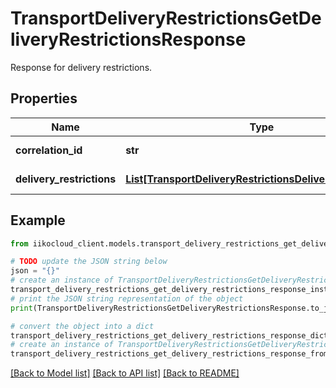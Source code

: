 # TransportDeliveryRestrictionsGetDeliveryRestrictionsResponse

Response for delivery restrictions.

## Properties

Name | Type | Description | Notes
------------ | ------------- | ------------- | -------------
**correlation_id** | **str** | Operation ID. | 
**delivery_restrictions** | [**List[TransportDeliveryRestrictionsDeliveryRestrictions]**](TransportDeliveryRestrictionsDeliveryRestrictions.md) | Delivery restrictions. | 

## Example

```python
from iikocloud_client.models.transport_delivery_restrictions_get_delivery_restrictions_response import TransportDeliveryRestrictionsGetDeliveryRestrictionsResponse

# TODO update the JSON string below
json = "{}"
# create an instance of TransportDeliveryRestrictionsGetDeliveryRestrictionsResponse from a JSON string
transport_delivery_restrictions_get_delivery_restrictions_response_instance = TransportDeliveryRestrictionsGetDeliveryRestrictionsResponse.from_json(json)
# print the JSON string representation of the object
print(TransportDeliveryRestrictionsGetDeliveryRestrictionsResponse.to_json())

# convert the object into a dict
transport_delivery_restrictions_get_delivery_restrictions_response_dict = transport_delivery_restrictions_get_delivery_restrictions_response_instance.to_dict()
# create an instance of TransportDeliveryRestrictionsGetDeliveryRestrictionsResponse from a dict
transport_delivery_restrictions_get_delivery_restrictions_response_from_dict = TransportDeliveryRestrictionsGetDeliveryRestrictionsResponse.from_dict(transport_delivery_restrictions_get_delivery_restrictions_response_dict)
```
[[Back to Model list]](../README.md#documentation-for-models) [[Back to API list]](../README.md#documentation-for-api-endpoints) [[Back to README]](../README.md)


